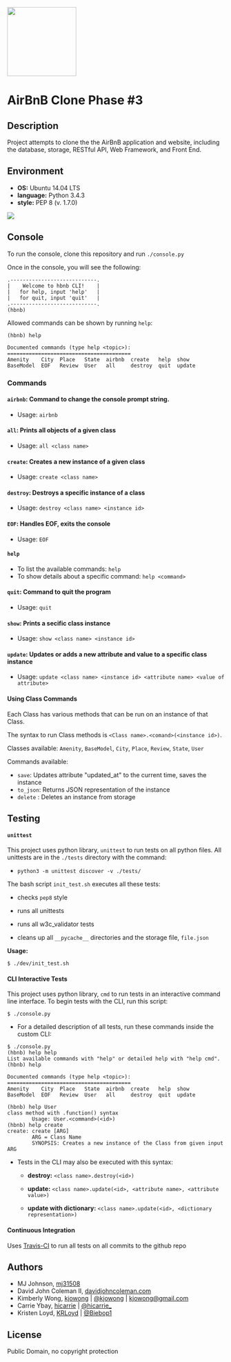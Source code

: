 <img src="https://github.com/johncoleman83/AirBnB_clone/blob/master/dev/HBTN-hbnb-Final.png" width="160" height=auto />

# AirBnB Clone Phase #3

## Description

Project attempts to clone the the AirBnB application and website, including the
database, storage, RESTful API, Web Framework, and Front End.

## Environment

* __OS:__ Ubuntu 14.04 LTS
* __language:__ Python 3.4.3
* __style:__ PEP 8 (v. 1.7.0)

<img src="https://github.com/johncoleman83/AirBnB_clone/blob/master/dev/hbnb_step5.png" />

## Console

To run the console, clone this repository and run `./console.py`

Once in the console, you will see the following:
```
.----------------------------.
|    Welcome to hbnb CLI!    |
|   for help, input 'help'   |
|   for quit, input 'quit'   |
.----------------------------.
(hbnb)
```

Allowed commands can be shown by running `help`:
```
(hbnb) help

Documented commands (type help <topic>):
========================================
Amenity    City  Place   State  airbnb  create   help  show  
BaseModel  EOF   Review  User   all     destroy  quit  update
```
### Commands
#### `airbnb`: Command to change the console prompt string.
- Usage: `airbnb`
#### `all`: Prints all objects of a given class
- Usage: `all <class name>`
#### `create`: Creates a new instance of a given class
- Usage: `create <class name>`
#### `destroy`: Destroys a specific instance of a class
- Usage: `destroy <class name> <instance id>`
#### `EOF`: Handles EOF, exits the console
- Usage: `EOF`
#### `help`
- To list the available commands: `help`
- To show details about a specific command: `help <command>`
#### `quit`: Command to quit the program
- Usage: `quit`
#### `show`: Prints a secific class instance
- Usage: `show <class name> <instance id>`
#### `update`: Updates or adds a new attribute and value to a specific class instance
- Usage: `update <class name> <instance id> <attribute name> <value of attribute>`

#### Using Class Commands
Each Class has various methods that can be run on an instance of that Class.

The syntax to run Class methods is `<Class name>.<comand>(<instance id>)`.

Classes available: `Amenity`, `BaseModel`, `City`, `Place`, `Review`, `State`, `User`

Commands available:
- `save`: Updates attribute "updated_at" to the current time, saves the instance
- `to_json`: Returns JSON representation of the instance
- `delete` : Deletes an instance from storage

## Testing


#### `unittest`

This project uses python library, `unittest` to run tests on all python files.
All unittests are in the `./tests` directory with the command:

* `python3 -m unittest discover -v ./tests/`

The bash script `init_test.sh` executes all these tests:

  * checks `pep8` style

  * runs all unittests

  * runs all w3c_validator tests

  * cleans up all `__pycache__` directories and the storage file, `file.json`

**Usage:**

```
$ ./dev/init_test.sh
```

#### CLI Interactive Tests

This project uses python library, `cmd` to run tests in an interactive command
line interface.  To begin tests with the CLI, run this script:

```
$ ./console.py
```

* For a detailed description of all tests, run these commands inside the
custom CLI:

```
$ ./console.py
(hbnb) help help
List available commands with "help" or detailed help with "help cmd".
(hbnb) help

Documented commands (type help <topic>):
========================================
Amenity    City  Place   State  airbnb  create   help  show
BaseModel  EOF   Review  User   all     destroy  quit  update

(hbnb) help User
class method with .function() syntax
        Usage: User.<command>(<id>)
(hbnb) help create
create: create [ARG]
        ARG = Class Name
        SYNOPSIS: Creates a new instance of the Class from given input ARG
```

* Tests in the CLI may also be executed with this syntax:

  * **destroy:** `<class name>.destroy(<id>)`

  * **update:** `<class name>.update(<id>, <attribute name>, <attribute value>)`

  * **update with dictionary:** `<class name>.update(<id>, <dictionary representation>)`


#### Continuous Integration

Uses [Travis-CI](https://travis-ci.org/) to run all tests on all commits to the
github repo

## Authors

* MJ Johnson, [mj31508](https://github.com/mj31508)
* David John Coleman II, [davidjohncoleman.com](http://www.davidjohncoleman.com/)
* Kimberly Wong, [kjowong](http://github.com/kjowong) | [@kjowong](http://twitter.com/kjowong) | [kjowong@gmail.com](kjowong@gmail.com)
* Carrie Ybay, [hicarrie](http://github.com/hicarrie) | [@hicarrie_](http://twitter.com/hicarrie_)
* Kristen Loyd, [KRLoyd](https://github.com/KRLoyd)  | [@Biebop1](http://twitter.com/Biebop1)

## License

Public Domain, no copyright protection
